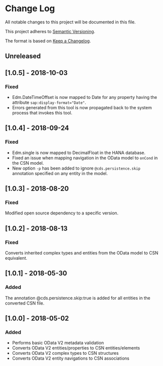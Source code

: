 # Change Log

All notable changes to this project will be documented in this file.

This project adheres to [Semantic Versioning](http://semver.org/).

The format is based on [Keep a Changelog](http://keepachangelog.com/).

## Unreleased

## [1.0.5] - 2018-10-03
### Fixed
- Edm.DateTimeOffset is now mapped to Date for any property having the attribute `sap:display-format="Date"`.
- Errors generated from this tool is now propagated back to the system process that invokes this tool.

## [1.0.4] - 2018-09-24
### Fixed
- Edm.single is now mapped to DecimalFloat in the HANA database.
- Fixed an issue when mapping navigation in the OData model to `onCond` in the CSN model.
- New option `-p` has been added to ignore `@cds.persistence.skip` annotation specified on any entity in the model.

## [1.0.3] - 2018-08-20
### Fixed
Modified open source dependency to a specific version.

## [1.0.2] - 2018-08-13
### Fixed
Converts inherited complex types and entities from the OData model to CSN equivalent.

## [1.0.1] - 2018-05-30

### Added
The annotation @cds.persistence.skip:true is added for all entities in the converted CSN file.

## [1.0.0] - 2018-05-02
 
### Added
- Performs basic OData V2 metadata validation
- Converts OData V2 entities/properties to CSN entities/elements
- Converts OData V2 complex types to CSN structures
- Converts OData V2 entity navigations to CSN associations
